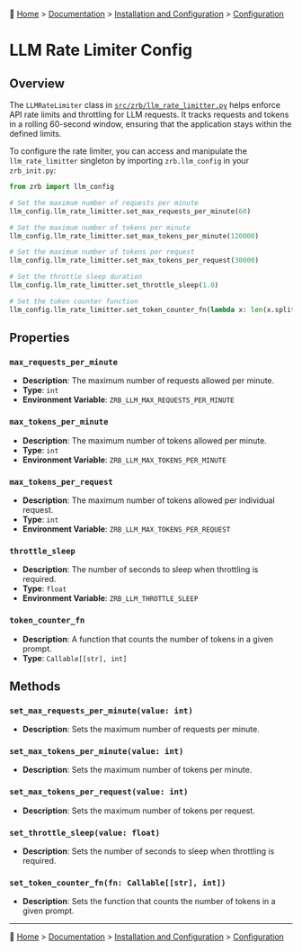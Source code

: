 🔖 [Home](../../../README.md) > [Documentation](../../README.md) > [Installation and Configuration](../README.md) > [Configuration](./README.md)

# LLM Rate Limiter Config

## Overview

The `LLMRateLimiter` class in [`src/zrb/llm_rate_limitter.py`](src/zrb/llm_rate_limitter.py) helps enforce API rate limits and throttling for LLM requests. It tracks requests and tokens in a rolling 60-second window, ensuring that the application stays within the defined limits.

To configure the rate limiter, you can access and manipulate the `llm_rate_limitter` singleton by importing `zrb.llm_config` in your `zrb_init.py`:

```python
from zrb import llm_config

# Set the maximum number of requests per minute
llm_config.llm_rate_limitter.set_max_requests_per_minute(60)

# Set the maximum number of tokens per minute
llm_config.llm_rate_limitter.set_max_tokens_per_minute(120000)

# Set the maximum number of tokens per request
llm_config.llm_rate_limitter.set_max_tokens_per_request(30000)

# Set the throttle sleep duration
llm_config.llm_rate_limitter.set_throttle_sleep(1.0)

# Set the token counter function
llm_config.llm_rate_limitter.set_token_counter_fn(lambda x: len(x.split()))
```

## Properties

### `max_requests_per_minute`
- **Description**: The maximum number of requests allowed per minute.
- **Type**: `int`
- **Environment Variable**: `ZRB_LLM_MAX_REQUESTS_PER_MINUTE`

### `max_tokens_per_minute`
- **Description**: The maximum number of tokens allowed per minute.
- **Type**: `int`
- **Environment Variable**: `ZRB_LLM_MAX_TOKENS_PER_MINUTE`

### `max_tokens_per_request`
- **Description**: The maximum number of tokens allowed per individual request.
- **Type**: `int`
- **Environment Variable**: `ZRB_LLM_MAX_TOKENS_PER_REQUEST`

### `throttle_sleep`
- **Description**: The number of seconds to sleep when throttling is required.
- **Type**: `float`
- **Environment Variable**: `ZRB_LLM_THROTTLE_SLEEP`

### `token_counter_fn`
- **Description**: A function that counts the number of tokens in a given prompt.
- **Type**: `Callable[[str], int]`

## Methods

### `set_max_requests_per_minute(value: int)`
- **Description**: Sets the maximum number of requests per minute.

### `set_max_tokens_per_minute(value: int)`
- **Description**: Sets the maximum number of tokens per minute.

### `set_max_tokens_per_request(value: int)`
- **Description**: Sets the maximum number of tokens per request.

### `set_throttle_sleep(value: float)`
- **Description**: Sets the number of seconds to sleep when throttling is required.

### `set_token_counter_fn(fn: Callable[[str], int])`
- **Description**: Sets the function that counts the number of tokens in a given prompt.

---
🔖 [Home](../../../README.md) > [Documentation](../../README.md) > [Installation and Configuration](../README.md) > [Configuration](./README.md)